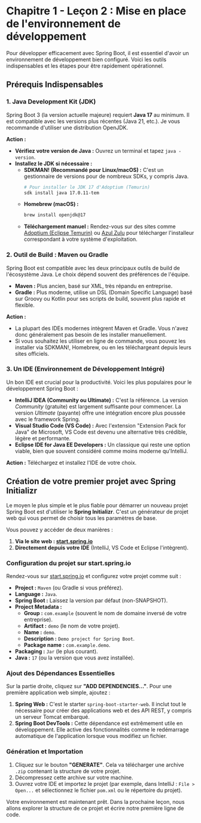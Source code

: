 # Chapitre 1 - Leçon 2 : Mise en place de l'environnement de développement

Pour développer efficacement avec Spring Boot, il est essentiel d'avoir un environnement de développement bien configuré. Voici les outils indispensables et les étapes pour être rapidement opérationnel.

## Prérequis Indispensables

### 1. Java Development Kit (JDK)

Spring Boot 3 (la version actuelle majeure) requiert **Java 17** au minimum. Il est compatible avec les versions plus récentes (Java 21, etc.). Je vous recommande d'utiliser une distribution OpenJDK.

**Action :**
- **Vérifiez votre version de Java :** Ouvrez un terminal et tapez `java -version`.
- **Installez le JDK si nécessaire :**
    - **SDKMAN! (Recommandé pour Linux/macOS) :** C'est un gestionnaire de versions pour de nombreux SDKs, y compris Java.
      ```bash
      # Pour installer le JDK 17 d'Adoptium (Temurin)
      sdk install java 17.0.11-tem
      ```
    - **Homebrew (macOS) :**
      ```bash
      brew install openjdk@17
      ```
    - **Téléchargement manuel :** Rendez-vous sur des sites comme [Adoptium (Eclipse Temurin)](https://adoptium.net/) ou [Azul Zulu](https://www.azul.com/downloads/?package=jdk) pour télécharger l'installeur correspondant à votre système d'exploitation.

### 2. Outil de Build : Maven ou Gradle

Spring Boot est compatible avec les deux principaux outils de build de l'écosystème Java. Le choix dépend souvent des préférences de l'équipe.

- **Maven :** Plus ancien, basé sur XML, très répandu en entreprise.
- **Gradle :** Plus moderne, utilise un DSL (Domain Specific Language) basé sur Groovy ou Kotlin pour ses scripts de build, souvent plus rapide et flexible.

**Action :**
- La plupart des IDEs modernes intègrent Maven et Gradle. Vous n'avez donc généralement pas besoin de les installer manuellement.
- Si vous souhaitez les utiliser en ligne de commande, vous pouvez les installer via SDKMAN!, Homebrew, ou en les téléchargeant depuis leurs sites officiels.

### 3. Un IDE (Environnement de Développement Intégré)

Un bon IDE est crucial pour la productivité. Voici les plus populaires pour le développement Spring Boot :

- **IntelliJ IDEA (Community ou Ultimate) :** C'est la référence. La version *Community* (gratuite) est largement suffisante pour commencer. La version *Ultimate* (payante) offre une intégration encore plus poussée avec le framework Spring.
- **Visual Studio Code (VS Code) :** Avec l'extension "Extension Pack for Java" de Microsoft, VS Code est devenu une alternative très crédible, légère et performante.
- **Eclipse IDE for Java EE Developers :** Un classique qui reste une option viable, bien que souvent considéré comme moins moderne qu'IntelliJ.

**Action :** Téléchargez et installez l'IDE de votre choix.

## Création de votre premier projet avec Spring Initializr

Le moyen le plus simple et le plus fiable pour démarrer un nouveau projet Spring Boot est d'utiliser le **Spring Initializr**. C'est un générateur de projet web qui vous permet de choisir tous les paramètres de base.

Vous pouvez y accéder de deux manières :

1.  **Via le site web : [start.spring.io](https://start.spring.io/)**
2.  **Directement depuis votre IDE** (IntelliJ, VS Code et Eclipse l'intègrent).

### Configuration du projet sur start.spring.io

Rendez-vous sur [start.spring.io](https://start.spring.io/) et configurez votre projet comme suit :

- **Project :** `Maven` (ou Gradle si vous préférez).
- **Language :** `Java`.
- **Spring Boot :** Laissez la version par défaut (non-SNAPSHOT).
- **Project Metadata :**
    - **Group :** `com.example` (souvent le nom de domaine inversé de votre entreprise).
    - **Artifact :** `demo` (le nom de votre projet).
    - **Name :** `demo`.
    - **Description :** `Demo project for Spring Boot`.
    - **Package name :** `com.example.demo`.
- **Packaging :** `Jar` (le plus courant).
- **Java :** `17` (ou la version que vous avez installée).

### Ajout des Dépendances Essentielles

Sur la partie droite, cliquez sur **"ADD DEPENDENCIES..."**. Pour une première application web simple, ajoutez :

1.  **Spring Web :** C'est le starter `spring-boot-starter-web`. Il inclut tout le nécessaire pour créer des applications web et des API REST, y compris un serveur Tomcat embarqué.
2.  **Spring Boot DevTools :** Cette dépendance est extrêmement utile en développement. Elle active des fonctionnalités comme le redémarrage automatique de l'application lorsque vous modifiez un fichier.

### Génération et Importation

1.  Cliquez sur le bouton **"GENERATE"**. Cela va télécharger une archive `.zip` contenant la structure de votre projet.
2.  Décompressez cette archive sur votre machine.
3.  Ouvrez votre IDE et importez le projet (par exemple, dans IntelliJ : `File > Open...` et sélectionnez le fichier `pom.xml` ou le répertoire du projet).

Votre environnement est maintenant prêt. Dans la prochaine leçon, nous allons explorer la structure de ce projet et écrire notre première ligne de code.
